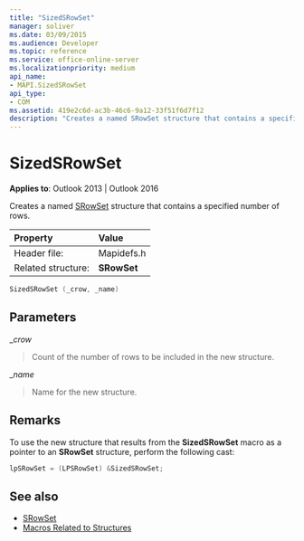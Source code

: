 ```yaml
---
title: "SizedSRowSet"
manager: soliver
ms.date: 03/09/2015
ms.audience: Developer
ms.topic: reference
ms.service: office-online-server
ms.localizationpriority: medium
api_name:
- MAPI.SizedSRowSet
api_type:
- COM
ms.assetid: 419e2c6d-ac3b-46c6-9a12-33f51f6d7f12
description: "Creates a named SRowSet structure that contains a specified number of rows for Outlook 2013 or Outlook 2016."
---
```


# SizedSRowSet

**Applies to**: Outlook 2013 | Outlook 2016 
  
Creates a named [SRowSet](srowset.md) structure that contains a specified number of rows. 
  
|Property |Value |
|:-----|:-----|
|Header file:  <br/> |Mapidefs.h  <br/> |
|Related structure:  <br/> |**SRowSet** <br/> |
   
```cpp
SizedSRowSet (_crow, _name)
```

## Parameters

__crow_
  
> Count of the number of rows to be included in the new structure.
    
__name_
  
> Name for the new structure.
    
## Remarks

To use the new structure that results from the **SizedSRowSet** macro as a pointer to an **SRowSet** structure, perform the following cast: 
  
```cpp
lpSRowSet = (LPSRowSet) &SizedSRowSet;

```

## See also

- [SRowSet](srowset.md)
- [Macros Related to Structures](macros-related-to-structures.md)

